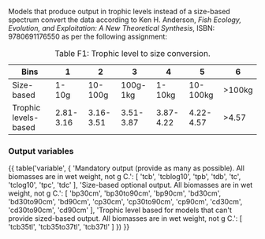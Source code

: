 Models that produce output in trophic levels instead of a size-based spectrum convert the data according to Ken H. Anderson, *Fish Ecology, Evolution, and Exploitation: A New Theoretical Synthesis*, ISBN: 9780691176550 as per the following assignment:

<table id="tbl:trophic-levels" class="tablenos table table-bordered w-auto">
    <caption>
      Table F1: Trophic level to size conversion.
    </caption>
    <thead class="thead-dark">
        <th>Bins</th>
        <th>1</th>
        <th>2</th>
        <th>3</th>
        <th>4</th>
        <th>5</th>
        <th>6</th>
    </thead>
    <tbody>
        <tr>
            <td>Size-based</td>
            <td>1-10g</td>
            <td>10-100g</td>
            <td>100g-1kg</td>
            <td>1-10kg</td>
            <td>10-100kg</td>
            <td>>100kg</td>
        </tr>
        <tr>
            <td>Trophic levels-based</td>
            <td>2.81-3.16</td>
            <td>3.16-3.51</td>
            <td>3.51-3.87</td>
            <td>3.87-4.22</td>
            <td>4.22-4.57</td>
            <td>>4.57</td>
        </tr>
    </tbody>
</table>

### Output variables

{{ table('variable', {
    'Mandatory output (provide as many as possible). All biomasses are in wet weight, not g C.': [
        'tcb',
        'tcblog10',
        'tpb',
        'tdb',
        'tc',
        'tclog10',
        'tpc',
        'tdc'
    ],
    'Size-based optional output. All biomasses are in wet weight, not g C.': [
        'bp30cm',
        'bp30to90cm',
        'bp90cm',
        'bd30cm',
        'bd30to90cm',
        'bd90cm',
        'cp30cm',
        'cp30to90cm',
        'cp90cm',
        'cd30cm',
        'cd30to90cm',
        'cd90cm'
    ],
    'Trophic level based for models that can\'t provide sized-based output. All biomasses are in wet weight, not g C.': [
        'tcb35tl',
        'tcb35to37tl',
        'tcb37tl'
    ]
}) }}

